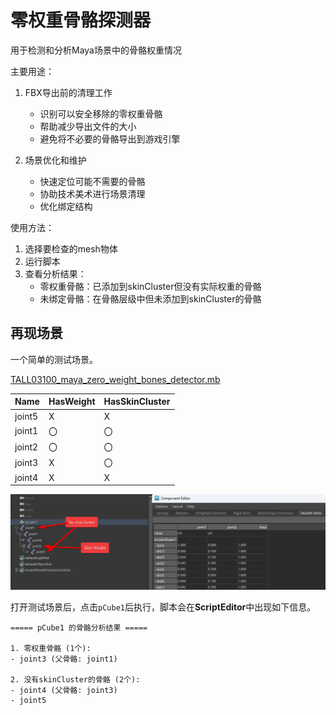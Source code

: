 # 零权重骨骼探测器

用于检测和分析Maya场景中的骨骼权重情况

主要用途：

1. FBX导出前的清理工作
    - 识别可以安全移除的零权重骨骼
    - 帮助减少导出文件的大小
    - 避免将不必要的骨骼导出到游戏引擎

2. 场景优化和维护
    - 快速定位可能不需要的骨骼
    - 协助技术美术进行场景清理
    - 优化绑定结构

使用方法：

1. 选择要检查的mesh物体
2. 运行脚本
3. 查看分析结果：
    - 零权重骨骼：已添加到skinCluster但没有实际权重的骨骼
    - 未绑定骨骼：在骨骼层级中但未添加到skinCluster的骨骼

## 再现场景

一个简单的测试场景。

[TALL03100_maya_zero_weight_bones_detector.mb](TALL03100/TALL03100_maya_zero_weight_bones_detector.mb)

| Name   | HasWeight | HasSkinCluster |
|--------|-----------|----------------|
| joint5 | X         | X              |
| joint1 | 〇         | 〇              |
| joint2 | 〇         | 〇              |
| joint3 | X         | 〇              |
| joint4 | X         | X              |

![img.png](TALL03100/images/zero_weight_bones.png)

打开测试场景后，点击`pCube1`后执行，脚本会在**ScriptEditor**中出现如下信息。

```text
===== pCube1 的骨骼分析结果 =====

1. 零权重骨骼 (1个):
- joint3 (父骨骼: joint1)

2. 没有skinCluster的骨骼 (2个):
- joint4 (父骨骼: joint3)
- joint5
```





